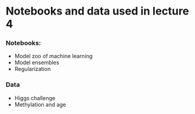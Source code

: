 # Notebooks and data used in lecture 4

### Notebooks:
* Model zoo of machine learning
* Model ensembles
* Regularization

### Data
* Higgs challenge
* Methylation and age
